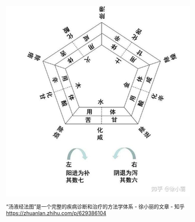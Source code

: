 ![img](./%E6%B1%A4%E6%B6%B2%E7%BB%8F%E6%B3%95.assets/v2-9d02ab805711b85fde34004cd85041a6_b.jpg)

“汤液经法图”是一个完整的疾病诊断和治疗的方法学体系 - 徐小丽的文章 - 知乎 https://zhuanlan.zhihu.com/p/629386104